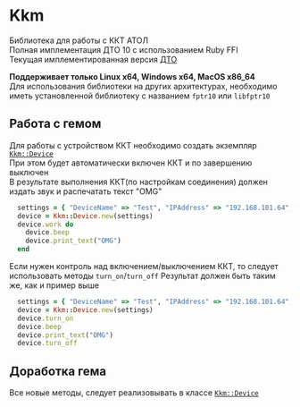 # Kkm

Библиотека для работы с ККТ АТОЛ  
Полная имплементация ДТО 10 с использованием Ruby FFI  
Текущая имплементированная версия [ДТО](https://github.com/Unact/kkm/blob/master/lib/kkm/version.rb#5)

**Поддерживает только Linux x64, Windows x64, MacOS x86_64**  
Для использования библиотеки на других архитектурах, необходимо иметь установленной библиотеку с названием `fptr10` или `libfptr10`

## Работа с гемом

Для работы с устройством ККТ необходимо создать экземпляр [`Kkm::Device`](https://github.com/Unact/kkm/blob/master/lib/kkm/device.rb)  
При этом будет автоматически включен ККТ и по завершению выключен  
В результате выполнения ККТ(по настройкам соединения) должен издать звук и распечатать текст "OMG"

```ruby
  settings = { "DeviceName" => "Test", "IPAddress" => "192.168.101.64", "IPPort" => "5555", "Model" => "63", "Port" => "2" }
  device = Kkm::Device.new(settings)
  device.work do
    device.beep
    device.print_text("OMG")
  end
```

Если нужен контроль над включением/выключением ККТ, то следует использовать методы `turn_on`/`turn_off`
Результат должен быть таким же, как и пример выше

```ruby
  settings = { "DeviceName" => "Test", "IPAddress" => "192.168.101.64", "IPPort" => "5555", "Model" => "63", "Port" => "2" }
  device = Kkm::Device.new(settings)
  device.turn_on
  device.beep
  device.print_text("OMG")
  device.turn_off
```

## Доработка гема

Все новые методы, следует реализовывать в классе [`Kkm::Device`](https://github.com/Unact/kkm/blob/master/lib/kkm/device.rb)
